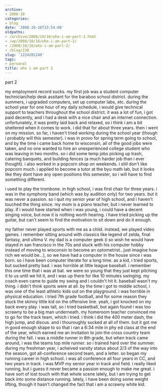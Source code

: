 ```yaml
---
archive:
- 2008-10
categories:
- blog
date: '2008-10-16T23:54:00'
oldpaths:
- /archive/2008/10/16/who-i-am-part-2.html
- /wp/2008/10/16/who-i-am-part-2/
- /2008/10/16/who-i-am-part-2/
- /blog/238
slug: '1224201240'
tags:
- personal
title: who i am part 2
---
```


part 2

my employment record sucks. my first job was a student computer
technician/help desk assitant for the baraboo school district. during the
summers, i upgraded computers, set up computer labs, etc. during the
school year for one hour of my daily schedule, i would give technical
support to teachers throughout the school district. it was a lot of fun,
i got paid decently, and i had a desk with a nice chair and an internet
connection. unfortunately, it was pretty laid back and relaxed, so i think
i am a bit sheltered when it comes to work. i did that for about three
years. then i went on my mission. so far, i haven't tried working during
the school year (though i probably will this semester). i was in provo for
spring term going to school, and by the time i came back home to
wisconsin, all of the good jobs were taken, and no one wanted to hire an
unexperienced college student who was leaving in two months. so i did some
temp jobs picking up trash, catering banquets, and building fences (a much
harder job than i ever thought). i also worked in a popcorn shop on
weekends. i still don't like popcorn much. i applied to become a tutor at
the byu math lab, but it looks like they dont have any open positions this
semester, so i will have to find something different.

i used to play the trombone. in high school, i was first chair for three
years. i was in the symphony band (which was by audition only) for two
years. but it was never a passion. so i quit my senior year of high
school, and i haven't touched the thing since. my mom is a piano teacher,
but i never learned to play. if i would have started when i was young,
i could have a decent singing voice, but now it is nothing worth hearing.
i have tried picking up the guitar, but can't seem to find the motivation
to sit down and do it enough.

my father never played sports with me as a child. instead, we played video
games. i remember sitting around with classics like legend of zelda, final
fantasy, and ultima V. my dad is a computer geek (i so wish he would have
stayed in san francisco in the 70s and stuck with his computer hobby
instead of moving to wisconsin to become an optometrist...just imagine how
rich we would be...), so we have had a computer in the house since i was
born. so i have been computer literate for a long time. as a kid, i tried
sports, but sucked pretty bad. i was horrible at little league baseball.
i remember this one time that i was at bat. we were so young that they
just kept pitching it to us until we hit it, and i was up there for like
10 minutes swinging. my coach even came to guide my swing and i couldn't
hit it. baseball wasn't my thing. i didn't think sports were at all. by
the time i got to middle school, i was one of the least athletic kids out
on the playground. i was horrible in physical education. i tried 7th grade
football, and for some reason they stuck the skinny little kid on the
offensive line. yeah, i got knocked on my back every play. i was tall, so
i tried basketball, but again found i was too scrawny to be a big man
underneath. my homeroom teacher convinced me to go for the track team,
which i tried. i think i did the 400 meter dash, the high jump, and
discus. and i thouroughly sucked at all of them. but it got me in good
enough shape to so that i ran a 6:34 mile in phy ed class at the end of
the year, which earned me an invitation to join the cross country team
during the fall. i was a middle runner in 8th grade, but when track came
around, i was the teams top mile runner. so i trained hard over the
summer. during my freshman year, i acheived varsity status about 2/3 of
the way into the season, got all-conference second team, and a letter. so
began my running career in high school. i was all conference all four
years in CC, and two years in track. i was MVP my senior year in track and
field. i really liked running, but i guess it never became a passion
enough to make me great. i have sort of lost touch with that whole scene
lately, but i am trying to get back into some distance running. lately,
i have been doing some weight lifting, though it hasn't changed the fact
that i am a scrawny white kid.

